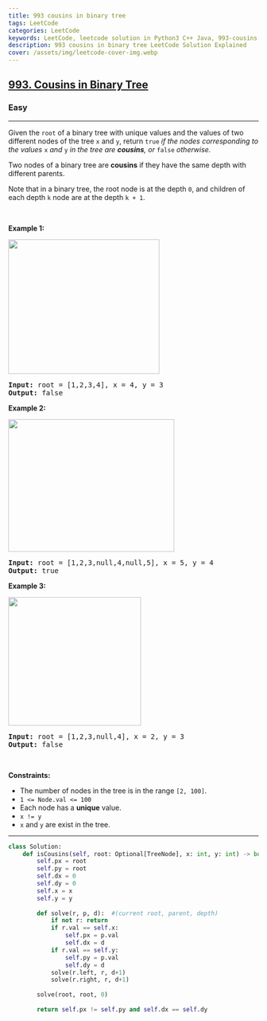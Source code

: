 ```yaml
---
title: 993 cousins in binary tree
tags: LeetCode
categories: LeetCode
keywords: LeetCode, leetcode solution in Python3 C++ Java, 993-cousins-in-binary-tree solution
description: 993 cousins in binary tree LeetCode Solution Explained
cover: /assets/img/leetcode-cover-img.webp
---
```





<h2><a href="https://leetcode.com/problems/cousins-in-binary-tree/">993. Cousins in Binary Tree</a></h2><h3>Easy</h3><hr><div><p>Given the <code>root</code> of a binary tree with unique values and the values of two different nodes of the tree <code>x</code> and <code>y</code>, return <code>true</code> <em>if the nodes corresponding to the values </em><code>x</code><em> and </em><code>y</code><em> in the tree are <strong>cousins</strong>, or </em><code>false</code><em> otherwise.</em></p>

<p>Two nodes of a binary tree are <strong>cousins</strong> if they have the same depth with different parents.</p>

<p>Note that in a binary tree, the root node is at the depth <code>0</code>, and children of each depth <code>k</code> node are at the depth <code>k + 1</code>.</p>

<p>&nbsp;</p>
<p><strong>Example 1:</strong></p>
<img alt="" src="https://assets.leetcode.com/uploads/2019/02/12/q1248-01.png" style="width: 304px; height: 270px;">
<pre><strong>Input:</strong> root = [1,2,3,4], x = 4, y = 3
<strong>Output:</strong> false
</pre>

<p><strong>Example 2:</strong></p>
<img alt="" src="https://assets.leetcode.com/uploads/2019/02/12/q1248-02.png" style="width: 334px; height: 266px;">
<pre><strong>Input:</strong> root = [1,2,3,null,4,null,5], x = 5, y = 4
<strong>Output:</strong> true
</pre>

<p><strong>Example 3:</strong></p>
<img alt="" src="https://assets.leetcode.com/uploads/2019/02/13/q1248-03.png" style="width: 267px; height: 258px;">
<pre><strong>Input:</strong> root = [1,2,3,null,4], x = 2, y = 3
<strong>Output:</strong> false
</pre>

<p>&nbsp;</p>
<p><strong>Constraints:</strong></p>

<ul>
	<li>The number of nodes in the tree is in the range <code>[2, 100]</code>.</li>
	<li><code>1 &lt;= Node.val &lt;= 100</code></li>
	<li>Each node has a <strong>unique</strong> value.</li>
	<li><code>x != y</code></li>
	<li><code>x</code> and <code>y</code> are exist in the tree.</li>
</ul>
</div>

---




```python
class Solution:
    def isCousins(self, root: Optional[TreeNode], x: int, y: int) -> bool:
        self.px = root
        self.py = root
        self.dx = 0
        self.dy = 0
        self.x = x
        self.y = y
        
        def solve(r, p, d):  #(current root, parent, depth)
            if not r: return
            if r.val == self.x:
                self.px = p.val
                self.dx = d
            if r.val == self.y:
                self.py = p.val
                self.dy = d
            solve(r.left, r, d+1)
            solve(r.right, r, d+1)
        
        solve(root, root, 0)
        
        return self.px != self.py and self.dx == self.dy
```
